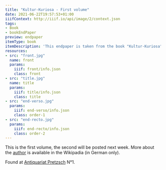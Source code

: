 ```yaml
---
title: "Kultur-Kuriosa - First volume"
date: 2021-06-22T19:57:53+01:00
iiifContext: http://iiif.io/api/image/2/context.json
tags:
- Book
- bookEndPaper
preview: endpaper
itemType: book
itemDescription: 'This endpaper is taken from the book "Kultur-Kuriosa", first volume by Max Kemmerich, published 1910 by Albert Langen, Munich. <a class="worldcat" href="http://www.worldcat.org/oclc/923684466">&nbsp;</a>'
resources:
- src: "front.jpg"
  name: front
  params:
    iiif: front/info.json
    class: front
- src: "title.jpg"
  name: title
  params:
    iiif: title/info.json
    class: title
- src: "end-verso.jpg"
  params:
    iiif: end-verso/info.json
    class: order-1
- src: "end-recto.jpg"
  params:
    iiif: end-recto/info.json
    class: order-2
---
```

This is the first volume, the second will be posted next week. More about the [author](https://de.wikipedia.org/wiki/Max_Kemmerich) is available in the Wikipadia (in German only).

<!--more-->
Found at [Antiquariat Pretzsch](https://antiquariat-pretzsch.de/) N°1.
